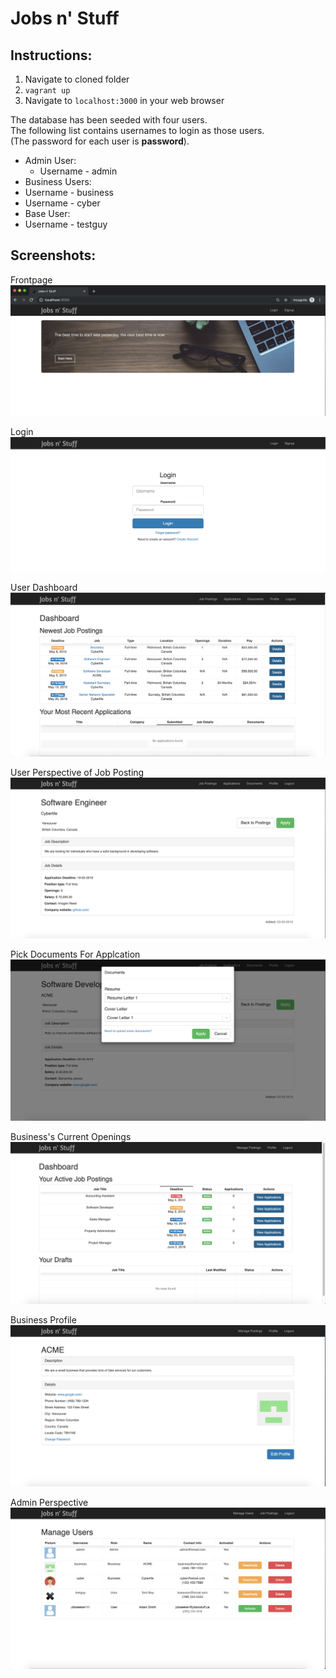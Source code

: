 # Jobs n' Stuff

## Instructions:
1. Navigate to cloned folder
2. `vagrant up`
3. Navigate to `localhost:3000` in your web browser

The database has been seeded with four users.<br />
The following list contains usernames to login as those users.<br />
(The password for each user is **password**).
* Admin User:
  * Username - admin
* Business Users:
 * Username - business
 * Username - cyber
* Base User:
 * Username - testguy

## Screenshots:

Frontpage
![](screenshots/welcome.jpg)

Login
![](screenshots/login.png)

User Dashboard
![](screenshots/userdashboard.png)

User Perspective of Job Posting
![](screenshots/jobposting.png)

Pick Documents For Applcation
![](screenshots/pickdocuments.png)

Business's Current Openings 
![](screenshots/businessmanage.png)

Business Profile
![](screenshots/businessprofile.png)

Admin Perspective
![](screenshots/admin.png)
